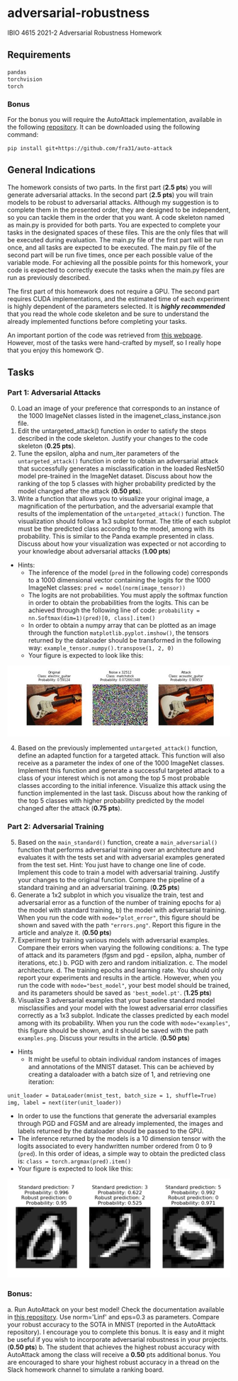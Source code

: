 # adversarial-robustness
IBIO 4615 2021-2 Adversarial Robustness Homework

## Requirements
```
pandas
torchvision
torch
```
### Bonus
For the bonus you will require the AutoAttack implementation, available in the following [repository](https://github.com/fra31/auto-attack). It can be downloaded using the following command:
```
pip install git+https://github.com/fra31/auto-attack

```
## General Indications

The homework consists of two parts. In the first part (**2.5 pts**) you will generate adversarial attacks. In the second part (**2.5 pts**) you will train models to be robust to adversarial attacks. Although my suggestion is to complete them in the presented order, they are designed to be independent, so you can tackle them in the order that you want. A code skeleton named as main.py is provided for both parts. You are expected to complete your tasks in the designated spaces of these files. This are the only files that will be executed during evaluation. The main.py file of the first part will be run once, and all tasks are expected to be executed. The main.py file of the second part will be run five times, once per each possible value of the variable mode. For achieving all the possible points for this homework, your code is expected to correctly execute the tasks when the main.py files are run as previously described.

The first part of this homework does not require a GPU. The second part requires CUDA implementations, and the estimated time of each experiment is highly dependent of the parameters selected. It is ***highly recommended*** that you read the whole code skeleton and be sure to understand the already implemented functions before completing your tasks.

An important portion of the code was retrieved from [this webpage](https://adversarial-ml-tutorial.org/). However, most of the tasks were hand-crafted by myself, so I really hope that you enjoy this homework 😊.

## Tasks

### Part 1: Adversarial Attacks

0. Load an image of your preference that corresponds to an instance of the 1000 ImageNet classes listed in the imagenet_class_instance.json file.
1. Edit the untargeted_attack() function in order to satisfy the steps described in the code skeleton. Justify your changes to the code skeleton (**0.25 pts**).
2. Tune the epsilon, alpha and num_iter parameters of the `untargeted_attack()` function in order to obtain an adversarial attack that successfully generates a misclassification in the loaded ResNet50 model pre-trained in the ImageNet dataset. Discuss about how the ranking of the top 5 classes with higher probability predicted by the model changed after the attack (**0.50 pts**).
3. Write a function that allows you to visualize your original image, a magnification of the perturbation, and the adversarial example that results of the implementation of the `untargeted_attack()` function. The visualization should follow a 1x3 subplot format. The title of each subplot must be the predicted class according to the model, among with its probability. This is similar to the Panda example presented in class. Discuss about how your visualization was expected or not according to your knowledge about adversarial attacks (**1.00 pts**)
  - Hints:
    - The inference of the model (`pred` in the following code) corresponds to a 1000 dimensional vector containing the logits for the 1000 ImageNet classes: `pred = model(norm(image_tensor))`
    - The logits are not probabilities. You must apply the softmax function in order to obtain the probabilities from the logits. This can be achieved through the following line of code: `probability = nn.Softmax(dim=1)(pred)[0, class].item()`
    - In order to obtain a numpy array that can be plotted as an image through the function `matplotlib.pyplot.imshow()`, the tensors returned by the dataloader should be transformed in the following way: `example_tensor.numpy().transpose(1, 2, 0)`
    - Your figure is expected to look like this:

![attack visualization](uattack.jpg)

4. Based on the previously implemented `untargeted_attack()` function, define an adapted function for a targeted attack. This function will also receive as a parameter the index of one of the 1000 ImageNet classes. Implement this function and generate a successful targeted attack to a class of your interest which is not among the top 5 most probable classes according to the initial inference. Visualize this attack using the function implemented in the last task. Discuss about how the ranking of the top 5 classes with higher probability predicted by the model changed after the attack (**0.75 pts**).

### Part 2: Adversarial Training

5. Based on the `main_standard()` function, create a `main_adversarial()` function that performs adversarial training over an architecture and evaluates it with the tests set and with adversarial examples generated from the test set. Hint: You just have to change one line of code. Implement this code to train a model with adversarial training. Justify your changes to the original function. Compare the pipeline of a standard training and an adversarial training. (**0.25 pts**)
6. Generate a 1x2 subplot in which you visualize the train, test and adversarial error as a function of the number of training epochs for a) the model with standard training, b) the model with adversarial training. When you run the code with `mode="plot_error"`, this figure should be shown and saved with the path `"errors.png"`. Report this figure in the article and analyze it. (**0.50 pts**)
7. Experiment by training various models with adversarial examples. Compare their errors when varying the following conditions:
  a.	The type of attack and its parameters (fgsm and pgd - epsilon, alpha, number of iterations, etc.)
  b.	PGD with zero and random initialization.
  c.	The model architecture.
  d.	The training epochs and learning rate.
You should only report your experiments and results in the article. However, when you run the code with `mode="best_model"`, your best model should be trained, and its parameters should be saved as `'best_model.pt'`. (**1.25 pts**)
8. Visualize 3 adversarial examples that your baseline standard model misclassifies and your model with the lowest adversarial error classifies correctly as a 1x3 subplot. Indicate the classes predicted by each model among with its probability. When you run the code with `mode="examples"`, this figure should be shown, and it should be saved with the path `examples.png`. Discuss your results in the article. (**0.50 pts**)
- Hints
  - It might be useful to obtain individual random instances of images and annotations of the MNIST dataset. This can be achieved by creating a dataloader with a batch size of 1, and retrieving one iteration:
```
unit_loader = DataLoader(mnist_test, batch_size = 1, shuffle=True)
img, label = next(iter(unit_loader))
```
  - In order to use the functions that generate the adversarial examples through PGD and FGSM and are already implemented, the images and labels returned by the dataloader should be passed to the GPU. 
  - The inference returned by the models is a 10 dimension tensor with the logits associated to every handwritten number ordered from 0 to 9 (`pred`). In this order of ideas, a simple way to obtain the predicted class is: `class = torch.argmax(pred).item()`
  - Your figure is expected to look like this:

![examples](examples.png)

### Bonus:
a. Run AutoAttack on your best model! Check the documentation available in [this repository](https://github.com/fra31/auto-attack). Use norm='Linf' and eps=0.3 as parameters. Compare your robust accuracy to the SOTA in MNIST (reported in the AutoAttack repository). I encourage you to complete this bonus. It is easy and it might be useful if you wish to incorporate adversarial robustness in your projects. (**0.50 pts**)
b. The student that achieves the highest robust accuracy with AutoAttack among the class will receive a **0.50** pts additional bonus. You are encouraged to share your highest robust accuracy in a thread on the Slack homework channel to simulate a ranking board. 



